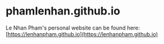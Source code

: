 # phamlenhan.github.io

Le Nhan Pham's personal website can be found here: [https://lenhanpham.github.io](https://lenhanpham.github.io)
